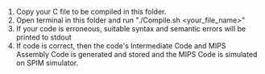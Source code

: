 1. Copy your C file to be compiled in this folder.
2. Open terminal in this folder and run "./Compile.sh <your_file_name>"
3. If your code is erroneous, suitable syntax and semantic errors will be printed to stdout
4. If code is correct, then the code's Intermediate Code and MIPS Assembly Code is generated and stored and the MIPS Code is simulated on SPIM simulator.
